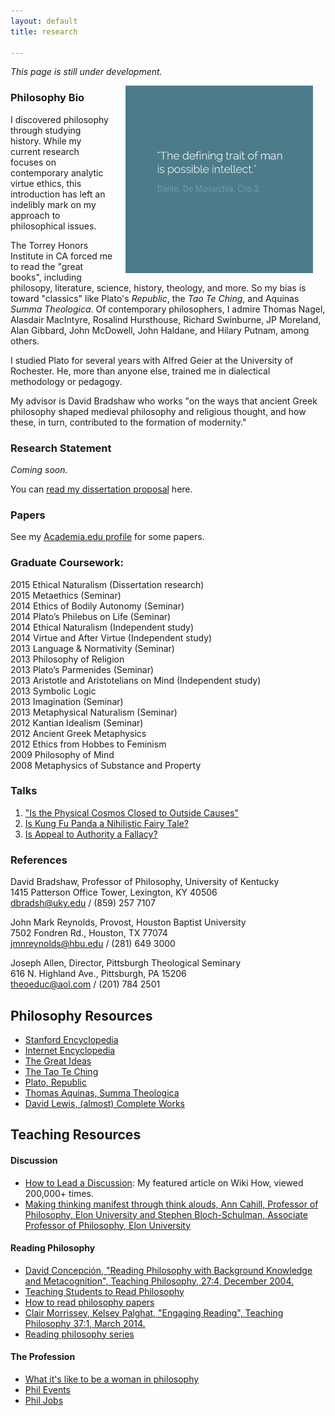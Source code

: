 ```yaml
---
layout: default
title: research

--- 
```


*This page is still under development.*

<img src="/img/possibleintellect.png" alt="dante-intellect" align="right" hspace="20" height="300" width="300">


### Philosophy Bio ###
I discovered philosophy through studying history. While my current research focuses on contemporary analytic virtue ethics, this introduction has left an indelibly mark on my approach to philosophical issues. 

The Torrey Honors Institute in CA forced me to read the "great books", including philosopy, literature, science, history, theology, and more. So my bias is toward "classics" like Plato's *Republic*, the *Tao Te Ching*, and Aquinas *Summa Theologica*. Of contemporary philosophers, I admire Thomas Nagel, Alasdair MacIntyre, Rosalind Hursthouse, Richard Swinburne, JP Moreland, Alan Gibbard, John McDowell, John Haldane, and Hilary Putnam, among others.

I studied Plato for several years with Alfred Geier at the University of Rochester. He, more than anyone else, trained me in dialectical methodology or pedagogy. 

 My advisor is David Bradshaw who works "on the ways that ancient Greek philosophy shaped medieval philosophy and religious thought, and how these, in turn, contributed to the formation of modernity."


### Research Statement ##
*Coming soon.*

You can [read my dissertation proposal](/phd) here.


### Papers ###
See my [Academia.edu profile](https://uky.academia.edu/KeithBuhler) for some papers. 

### Graduate Coursework: 
2015 Ethical Naturalism (Dissertation research)  
2015 Metaethics (Seminar)   
2014 Ethics of Bodily Autonomy (Seminar)  
2014 Plato’s Philebus on Life (Seminar)  
2014 Ethical Naturalism (Independent study)  
2014 Virtue and After Virtue (Independent study)  
2013 Language & Normativity (Seminar)  
2013 Philosophy of Religion  
2013 Plato’s Parmenides (Seminar)  
2013 Aristotle and Aristotelians on Mind (Independent study)  
2013 Symbolic Logic  
2013 Imagination (Seminar)  
2013 Metaphysical Naturalism (Seminar)  
2012 Kantian Idealism (Seminar)  
2012 Ancient Greek Metaphysics  
2012 Ethics from Hobbes to Feminism  
2009 Philosophy of Mind  
2008 Metaphysics of Substance and Property  

### Talks
1. ["Is the Physical Cosmos Closed to Outside Causes"](https://www.youtube.com/watch?v=iocy6CAQ2_k)
2. [Is Kung Fu Panda a Nihilistic Fairy Tale?](https://www.youtube.com/watch?v=5BFtrYs5V64)
3. [Is Appeal to Authority a Fallacy?](https://www.youtube.com/watch?v=-AWvFMnKJlE)


### References
David Bradshaw, Professor of Philosophy, University of Kentucky   
1415 Patterson Office Tower, Lexington, KY 40506   
[dbradsh@uky.edu](emailto:dbradsh@uky.edu) / (859) 257 7107   

John Mark Reynolds, Provost, Houston Baptist University   
7502 Fondren Rd., Houston, TX 77074   
[jmnreynolds@hbu.edu](emailto:jmnreynolds@hbu.edu) / (281) 649 3000 

Joseph Allen, Director, Pittsburgh Theological Seminary   
616 N. Highland Ave., Pittsburgh, PA 15206   
[theoeduc@aol.com](emailto:theoeduc@aol.com) / (201) 784 2501   


## Philosophy Resources ##
* [Stanford Encyclopedia](http://plato.stanford.edu/)
* [Internet Encyclopedia](http://www.iep.utm.edu/)
* [The Great Ideas](http://www.thegreatideas.org/)
* [The Tao Te Ching](http://www.sacred-texts.com/tao/taote.htm)
* [Plato, Republic](http://www.perseus.tufts.edu/hopper/text?doc=Perseus:text:1999.01.0168)
* [Thomas Aquinas, Summa Theologica](http://www.newadvent.org/summa/)
* [David Lewis, (almost) Complete Works](http://www.andrewmbailey.com/dkl/)



## Teaching Resources ##

#### Discussion
* [How to Lead a Discussion](http://www.wikihow.com/Lead-a-Discussion): My featured article on Wiki How, viewed 200,000+ times.
* [Making thinking manifest through think alouds, Ann Cahill, Professor of Philosophy, Elon University and Stephen Bloch-Schulman, Associate Professor of Philosophy, Elon University](http://www.elon.edu/e-web/academics/teaching/tlconference/makingThinking.xhtml)

#### Reading Philosophy
* [David Concepción, "Reading Philosophy with Background Knowledge and Metacognition", Teaching Philosophy, 27:4, December 2004.](http://writing.dawsoncollege.qc.ca/wp-content/uploads/2011/09/Reading-Philosophy-Concepcion-2004.pdf)
* [Teaching Students to Read Philosophy](http://www.pdcnet.org/collection/show?id=teachphil_2004_0027_0004_0351_0368&file_type=pdf)
* [How to read philosophy papers](https://sites.google.com/a/wellesley.edu/pinkguidetophilosophy/how-to-read)
* [Clair Morrissey, Kelsey Palghat, "Engaging Reading", Teaching Philosophy 37:1, March 2014.](http://works.bepress.com/clair_morrissey/4/)
* [Reading philosophy series](http://www.wiley.com/WileyCDA/Section/id-404050.html)

#### The Profession
* [What it's like to be a woman in philosophy](https://beingawomaninphilosophy.wordpress.com/)
* [Phil Events](http://philevents.org/)
* [Phil Jobs](http://philjobs.org/)
 